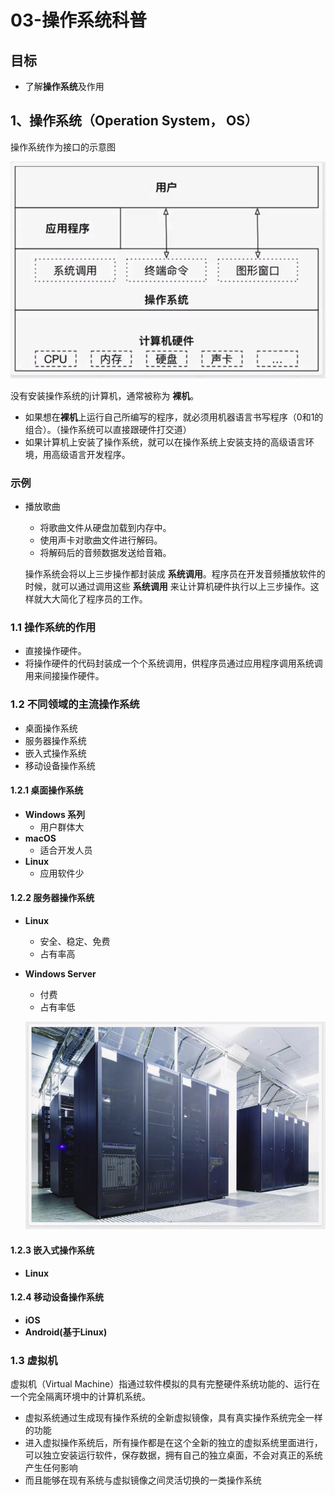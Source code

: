 # 03-操作系统科普

## 目标

* 了解**操作系统**及作用

## 1、操作系统（Operation System， OS）

操作系统作为接口的示意图

![](../.gitbook/assets/cao-zuo-xi-tong-jian-jie.png)

没有安装操作系统的j计算机，通常被称为 **裸机**。

* 如果想在**裸机**上运行自己所编写的程序，就必须用机器语言书写程序（0和1的组合）。（操作系统可以直接跟硬件打交道）
* 如果计算机上安装了操作系统，就可以在操作系统上安装支持的高级语言环境，用高级语言开发程序。

### 示例

* 播放歌曲

  * 将歌曲文件从硬盘加载到内存中。
  * 使用声卡对歌曲文件进行解码。
  * 将解码后的音频数据发送给音箱。

  操作系统会将以上三步操作都封装成 **系统调用**。程序员在开发音频播放软件的时候，就可以通过调用这些 **系统调用** 来让计算机硬件执行以上三步操作。这样就大大简化了程序员的工作。

### 1.1 操作系统的作用

* 直接操作硬件。
* 将操作硬件的代码封装成一个个系统调用，供程序员通过应用程序调用系统调用来间接操作硬件。

### 1.2 不同领域的主流操作系统

* 桌面操作系统
* 服务器操作系统
* 嵌入式操作系统
* 移动设备操作系统

#### 1.2.1 桌面操作系统

* **Windows 系列**
  * 用户群体大
* **macOS**
  * 适合开发人员
* **Linux**
  * 应用软件少

#### 1.2.2 服务器操作系统

* **Linux**
  * 安全、稳定、免费
  * 占有率高
* **Windows Server**

  * 付费
  * 占有率低

  ![](../.gitbook/assets/fu-wu-qi.png)

#### 1.2.3 嵌入式操作系统

* **Linux**

#### 1.2.4 移动设备操作系统

* **iOS**
* **Android\(基于Linux\)**

### 1.3 虚拟机

虚拟机（Virtual Machine）指通过软件模拟的具有完整硬件系统功能的、运行在一个完全隔离环境中的计算机系统。

* 虚拟系统通过生成现有操作系统的全新虚拟镜像，具有真实操作系统完全一样的功能
* 进入虚拟操作系统后，所有操作都是在这个全新的独立的虚拟系统里面进行，可以独立安装运行软件，保存数据，拥有自己的独立桌面，不会对真正的系统产生任何影响
* 而且能够在现有系统与虚拟镜像之间灵活切换的一类操作系统

